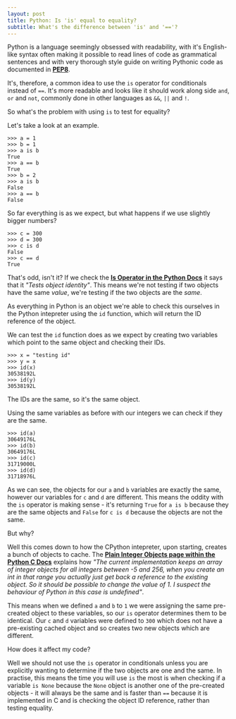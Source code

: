 ```yaml
---
layout: post
title: Python: Is 'is' equal to equality?
subtitle: What's the difference between 'is' and '=='?
---
```


Python is a language seemingly obsessed with readability, with it's English-like syntax often making it possible to read lines of code as grammatical sentences and with very thorough style guide on writing Pythonic code as documented in [**PEP8**](https://www.python.org/dev/peps/pep-0008/). 

It's, therefore, a common idea to use the `is` operator for conditionals instead of `==`. It's more readable and looks like it should work along side `and`, `or` and `not`, commonly done in other languages as `&&`, `||` and `!`.

So what's the problem with using `is` to test for equality? 

Let's take a look at an example. 
```
>>> a = 1
>>> b = 1
>>> a is b
True
>>> a == b
True
>>> b = 2
>>> a is b
False
>>> a == b
False
```
So far everything is as we expect, but what happens if we use slightly bigger numbers?
```
>>> c = 300
>>> d = 300
>>> c is d
False
>>> c == d
True
```

That's odd, isn't it? If we check the [**Is Operator in the Python Docs**](https://docs.python.org/2/library/operator.html?highlight=#operator.is_) it says that it _"Tests object identity"_. This means we're not testing if two objects have the same _value_, we're testing if the two objects are the _same_.

As everything in Python is an object we're able to check this ourselves in the Python intepreter using the `id` function, which will return the ID reference of the object.

We can test the `id` function does as we expect by creating two variables which point to the same object and checking their IDs.
```
>>> x = "testing id"
>>> y = x
>>> id(x)
30538192L
>>> id(y)
30538192L
```
The IDs are the same, so it's the same object.

Using the same variables as before with our integers we can check if they are the same.
```
>>> id(a)
30649176L
>>> id(b)
30649176L
>>> id(c)
31719000L
>>> id(d)
31718976L
```
As we can see, the objects for our `a` and `b` variables are exactly the same, however our variables for `c` and `d` are different. 
This means the oddity with the `is` operator is making sense - it's returning `True` for `a is b` because they are the same objects and `False` for `c is d` because the objects are not the same.

But why?

Well this comes down to how the CPython intepreter, upon starting, creates a bunch of objects to cache. The [**Plain Integer Objects page within the Python C Docs**](https://docs.python.org/2/c-api/int.html) explains how _"The current implementation keeps an array of integer objects for all integers between -5 and 256, when you create an int in that range you actually just get back a reference to the existing object. So it should be possible to change the value of 1. I suspect the behaviour of Python in this case is undefined"_. 

This means when we defined `a` and `b` to `1` we were assigning the same pre-created object to these variables, so our `is` operator determines them to be identical. Our `c` and `d` variables were defined to `300` which does not have a pre-existing cached object and so creates two new objects which are different. 

How does it affect my code?

Well we should not use the `is` operator in conditionals unless you are explicitly wanting to determine if the two objects are one and the same. 
In practise, this means the time you will use `is` the most is when checking if a variable `is None` because the `None` object is another one of the pre-created objects - it will always be the same and is faster than `==` because it is implemented in C and is checking the object ID reference, rather than testing equality.
